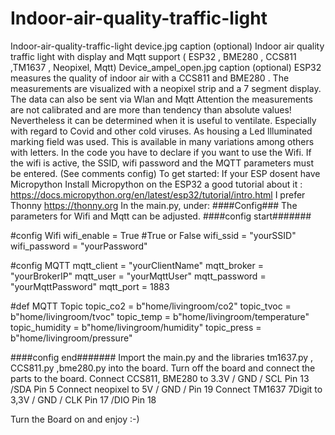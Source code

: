 # Indoor-air-quality-traffic-light
Indoor-air-quality-traffic-light
device.jpg
caption (optional)
Indoor air quality traffic light with display and Mqtt support ( ESP32 , BME280 , CCS811 ,TM1637 , Neopixel, Mqtt)
Device_ampel_open.jpg
caption (optional)
ESP32 measures the quality of indoor air with a CCS811 and BME280 . The measurements are visualized with a neopixel strip and a 7 segment display.
The data can also be sent via Wlan and Mqtt
Attention the measurements are not calibrated and are more than tendency than absolute values!
Nevertheless it can be determined when it is useful to ventilate. Especially with regard to Covid and other cold viruses.
As housing a Led Illuminated marking field was used. This is available in many variations among others with letters.
In the code you have to declare if you want to use the Wifi.
If the wifi is active, the SSID, wifi password and the MQTT parameters must be entered. (See comments config)
To get started:
If your ESP dosent have Micropython
Install Micropython on the ESP32
a good tutorial about it : https://docs.micropython.org/en/latest/esp32/tutorial/intro.html
I prefer Thonny https://thonny.org
In the main.py, under: ####Config###
The parameters for Wifi and Mqtt can be adjusted.
####config start#######

#config Wifi
wifi_enable = True  #True or False 
wifi_ssid = "yourSSID"
wifi_password = "yourPassword"

#config MQTT
mqtt_client = "yourClientName"
mqtt_broker = "yourBrokerIP"
mqtt_user = "yourMqttUser"
mqtt_password = "yourMqttPassword"
mqtt_port = 1883

#def MQTT  Topic
topic_co2 = b"home/livingroom/co2"
topic_tvoc = b"home/livingroom/tvoc"
topic_temp =  b"home/livingroom/temperature"
topic_humidity =  b"home/livingroom/humidity"
topic_press = b"home/livingroom/pressure"

####config end#######
Import the main.py and the libraries tm1637.py , CCS811.py ,bme280.py into the board.
Turn off the board and connect the parts to the board.
Connect CCS811, BME280 to 3.3V / GND / SCL Pin 13 /SDA Pin 5
Connect neopixel to 5V / GND / Pin 19
Connect TM1637 7Digit to 3,3V / GND / CLK Pin 17 /DIO Pin 18

Turn the Board on and enjoy :-)
